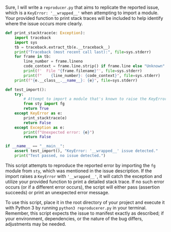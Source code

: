 Sure, I will write a `reproducer.py` that aims to replicate the reported issue, which is a `KeyError: '__wrapped__'` when attempting to import a module. Your provided function to print stack traces will be included to help identify where the issue occurs more clearly.

```python
def print_stacktrace(e: Exception):
    import traceback
    import sys
    tb = traceback.extract_tb(e.__traceback__)
    print("Traceback (most recent call last):", file=sys.stderr)
    for frame in tb:
        line_number = frame.lineno
        code_context = frame.line.strip() if frame.line else "Unknown"
        print(f'  File "{frame.filename}"', file=sys.stderr)
        print(f"    {line_number}: {code_context}", file=sys.stderr)
    print(f"{e.__class__.__name__}: {e}", file=sys.stderr)

def test_import():
    try:
        # Attempt to import a module that's known to raise the KeyError under certain conditions
        from sty import fg
        return True
    except KeyError as e:
        print_stacktrace(e)
        return False
    except Exception as e:
        print(f"Unexpected error: {e}")
        return False

if __name__ == "__main__":
    assert test_import(), "KeyError: '__wrapped__' issue detected."
    print("Test passed, no issue detected.")
```

This script attempts to reproduce the reported error by importing the `fg` module from `sty`, which was mentioned in the issue description. If the import raises a `KeyError` with `'__wrapped__'`, it will catch the exception and utilize your provided function to print a detailed stack trace. If no such error occurs (or if a different error occurs), the script will either pass (assertion succeeds) or print an unexpected error message.

To use this script, place it in the root directory of your project and execute it with Python 3 by running `python3 reproducerer.py` in your terminal. Remember, this script expects the issue to manifest exactly as described; if your environment, dependencies, or the nature of the bug differs, adjustments may be needed.